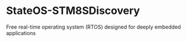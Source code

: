 # StateOS-STM8SDiscovery
Free real-time operating system (RTOS) designed for deeply embedded applications
